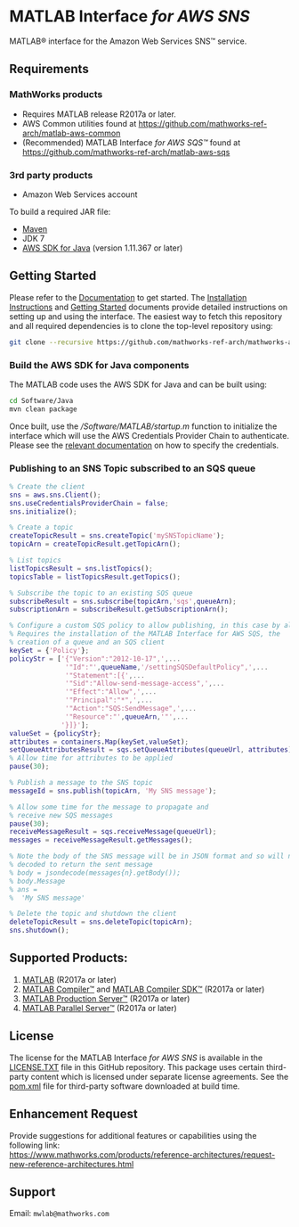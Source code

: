 # MATLAB Interface *for AWS SNS*

MATLAB® interface for the Amazon Web Services SNS™ service.

## Requirements
### MathWorks products
* Requires MATLAB release R2017a or later.
* AWS Common utilities found at https://github.com/mathworks-ref-arch/matlab-aws-common
* (Recommended) MATLAB Interface *for AWS SQS™* found at https://github.com/mathworks-ref-arch/matlab-aws-sqs

### 3rd party products
* Amazon Web Services account   

To build a required JAR file:   
* [Maven](https://maven.apache.org/)
* JDK 7
* [AWS SDK for Java](https://aws.amazon.com/sdk-for-java/) (version 1.11.367 or later)

## Getting Started
Please refer to the [Documentation](Documentation/README.md) to get started.
The [Installation Instructions](Documentation/Installation.md) and [Getting Started](Documentation/GettingStarted.md) documents provide detailed instructions on setting up and using the interface. The easiest way to
fetch this repository and all required dependencies is to clone the top-level repository using:

```bash
git clone --recursive https://github.com/mathworks-ref-arch/mathworks-aws-support.git
```

### Build the AWS SDK for Java components
The MATLAB code uses the AWS SDK for Java and can be built using:
```bash
cd Software/Java
mvn clean package
```

Once built, use the */Software/MATLAB/startup.m* function to initialize the interface which will use the
AWS Credentials Provider Chain to authenticate. Please see the [relevant documentation](Documentation/Authentication.md)
on how to specify the credentials.

### Publishing to an SNS Topic subscribed to an SQS queue
```matlab
% Create the client
sns = aws.sns.Client();
sns.useCredentialsProviderChain = false;
sns.initialize();

% Create a topic
createTopicResult = sns.createTopic('mySNSTopicName');
topicArn = createTopicResult.getTopicArn();

% List topics
listTopicsResult = sns.listTopics();
topicsTable = listTopicsResult.getTopics();

% Subscribe the topic to an existing SQS queue
subscribeResult = sns.subscribe(topicArn,'sqs',queueArn);
subscriptionArn = subscribeResult.getSubscriptionArn();

% Configure a custom SQS policy to allow publishing, in this case by all accounts
% Requires the installation of the MATLAB Interface for AWS SQS, the
% creation of a queue and an SQS client
keySet = {'Policy'};
policyStr = ['{"Version":"2012-10-17",',...
              '"Id":"',queueName,'/settingSQSDefaultPolicy",',...
              '"Statement":[{',...
              '"Sid":"Allow-send-message-access",',...
              '"Effect":"Allow",',...
              '"Principal":"*",',...
              '"Action":"SQS:SendMessage",',...
              '"Resource":"',queueArn,'"',...
             '}]}'];                     
valueSet = {policyStr};
attributes = containers.Map(keySet,valueSet);
setQueueAttributesResult = sqs.setQueueAttributes(queueUrl, attributes);
% Allow time for attributes to be applied
pause(30);

% Publish a message to the SNS topic
messageId = sns.publish(topicArn, 'My SNS message');

% Allow some time for the message to propagate and
% receive new SQS messages
pause(30);
receiveMessageResult = sqs.receiveMessage(queueUrl);
messages = receiveMessageResult.getMessages();

% Note the body of the SNS message will be in JSON format and so will need to be
% decoded to return the sent message
% body = jsondecode(messages{n}.getBody());
% body.Message
% ans =
%  'My SNS message'

% Delete the topic and shutdown the client
deleteTopicResult = sns.deleteTopic(topicArn);
sns.shutdown();
```

## Supported Products:
1. [MATLAB](https://www.mathworks.com/products/matlab.html) (R2017a or later)
2. [MATLAB Compiler™](https://www.mathworks.com/products/compiler.html) and [MATLAB Compiler SDK™](https://www.mathworks.com/products/matlab-compiler-sdk.html) (R2017a or later)
3. [MATLAB Production Server™](https://www.mathworks.com/products/matlab-production-server.html) (R2017a or later)
4. [MATLAB Parallel Server™](https://www.mathworks.com/products/distriben.html) (R2017a or later)

## License
The license for the MATLAB Interface *for AWS SNS* is available in the [LICENSE.TXT](LICENSE.TXT) file in this GitHub repository. This package uses certain third-party content which is licensed under separate license agreements. See the [pom.xml](Software/Java/pom.xml) file for third-party software downloaded at build time.

## Enhancement Request
Provide suggestions for additional features or capabilities using the following link:   
https://www.mathworks.com/products/reference-architectures/request-new-reference-architectures.html

## Support
Email: `mwlab@mathworks.com`    

[//]: #  (Copyright 2018 The MathWorks, Inc.)
